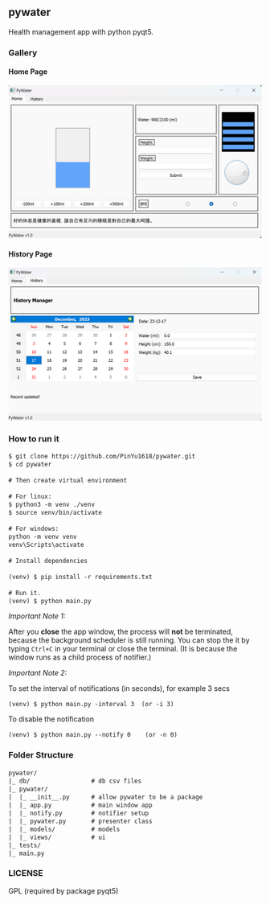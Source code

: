 ## pywater

Health management app with python pyqt5.

### Gallery

#### Home Page

![Dashboard](./screenshots/app-home.png)

#### History Page

![History](./screenshots/app-history.png)

### How to run it

```
$ git clone https://github.com/PinYu1618/pywater.git
$ cd pywater

# Then create virtual environment

# For linux:
$ python3 -m venv ./venv
$ source venv/bin/activate

# For windows:
python -m venv venv
venv\Scripts\activate

# Install dependencies

(venv) $ pip install -r requirements.txt

# Run it.
(venv) $ python main.py
```

*Important Note 1:*

After you **close** the app window, the process will **not** be terminated, because the background scheduler is still running. You can stop the it by typing `Ctrl+C` in your terminal or close the terminal. (It is because the window runs as a child process of notifier.)

*Important Note 2:*

To set the interval of notifications (in seconds), for example 3 secs

```
(venv) $ python main.py -interval 3  (or -i 3)
```

To disable the notification

```
(venv) $ python main.py --notify 0    (or -n 0)
```

### Folder Structure

```
pywater/
|_ db/                 # db csv files
|_ pywater/
|  |_ __init__.py      # allow pywater to be a package
|  |_ app.py           # main window app
|  |_ notify.py        # notifier setup
|  |_ pywater.py       # presenter class
|  |_ models/          # models
|  |_ views/           # ui
|_ tests/
|_ main.py
```

### LICENSE

GPL (required by package pyqt5)
